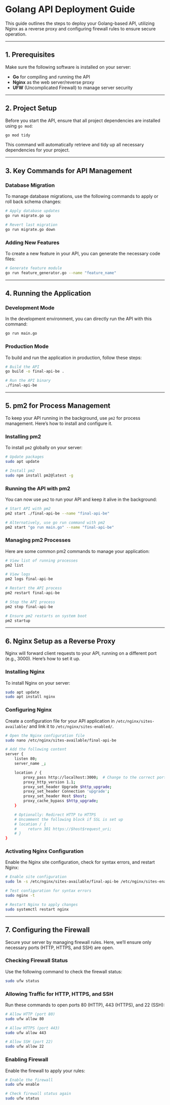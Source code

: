 # Golang API Deployment Guide

This guide outlines the steps to deploy your Golang-based API, utilizing Nginx as a reverse proxy and configuring firewall rules to ensure secure operation.

---

## 1. Prerequisites

Make sure the following software is installed on your server:

- **Go** for compiling and running the API
- **Nginx** as the web server/reverse proxy
- **UFW** (Uncomplicated Firewall) to manage server security

---

## 2. Project Setup

Before you start the API, ensure that all project dependencies are installed using `go mod`:

```bash
go mod tidy
```

This command will automatically retrieve and tidy up all necessary dependencies for your project.

---

## 3. Key Commands for API Management

### Database Migration

To manage database migrations, use the following commands to apply or roll back schema changes:

```bash
# Apply database updates
go run migrate.go up

# Revert last migration
go run migrate.go down
```

### Adding New Features

To create a new feature in your API, you can generate the necessary code files:

```bash
# Generate feature module
go run feature_generator.go --name "feature_name"
```

---

## 4. Running the Application

### Development Mode

In the development environment, you can directly run the API with this command:

```bash
go run main.go
```

### Production Mode

To build and run the application in production, follow these steps:

```bash
# Build the API
go build -o final-api-be .

# Run the API binary
./final-api-be
```

---

## 5. pm2 for Process Management

To keep your API running in the background, use `pm2` for process management. Here’s how to install and configure it.

### Installing pm2

To install `pm2` globally on your server:

```bash
# Update packages
sudo apt update

# Install pm2
sudo npm install pm2@latest -g
```

### Running the API with pm2

You can now use `pm2` to run your API and keep it alive in the background:

```bash
# Start API with pm2
pm2 start ./final-api-be --name "final-api-be"

# Alternatively, use go run command with pm2
pm2 start "go run main.go" --name "final-api-be"
```

### Managing pm2 Processes

Here are some common pm2 commands to manage your application:

```bash
# View list of running processes
pm2 list

# View logs
pm2 logs final-api-be

# Restart the API process
pm2 restart final-api-be

# Stop the API process
pm2 stop final-api-be

# Ensure pm2 restarts on system boot
pm2 startup
```

---

## 6. Nginx Setup as a Reverse Proxy

Nginx will forward client requests to your API, running on a different port (e.g., 3000). Here’s how to set it up.

### Installing Nginx

To install Nginx on your server:

```bash
sudo apt update
sudo apt install nginx
```

### Configuring Nginx

Create a configuration file for your API application in `/etc/nginx/sites-available/` and link it to `/etc/nginx/sites-enabled/`.

```bash
# Open the Nginx configuration file
sudo nano /etc/nginx/sites-available/final-api-be

# Add the following content
server {
    listen 80;
    server_name _;

    location / {
        proxy_pass http://localhost:3000;  # Change to the correct port your app runs on
        proxy_http_version 1.1;
        proxy_set_header Upgrade $http_upgrade;
        proxy_set_header Connection 'upgrade';
        proxy_set_header Host $host;
        proxy_cache_bypass $http_upgrade;
    }

    # Optionally: Redirect HTTP to HTTPS
    # Uncomment the following block if SSL is set up
    # location / {
    #     return 301 https://$host$request_uri;
    # }
}
```

### Activating Nginx Configuration

Enable the Nginx site configuration, check for syntax errors, and restart Nginx:

```bash
# Enable site configuration
sudo ln -s /etc/nginx/sites-available/final-api-be /etc/nginx/sites-enabled/

# Test configuration for syntax errors
sudo nginx -t

# Restart Nginx to apply changes
sudo systemctl restart nginx
```

---

## 7. Configuring the Firewall

Secure your server by managing firewall rules. Here, we’ll ensure only necessary ports (HTTP, HTTPS, and SSH) are open.

### Checking Firewall Status

Use the following command to check the firewall status:

```bash
sudo ufw status
```

### Allowing Traffic for HTTP, HTTPS, and SSH

Run these commands to open ports 80 (HTTP), 443 (HTTPS), and 22 (SSH):

```bash
# Allow HTTP (port 80)
sudo ufw allow 80

# Allow HTTPS (port 443)
sudo ufw allow 443

# Allow SSH (port 22)
sudo ufw allow 22
```

### Enabling Firewall

Enable the firewall to apply your rules:

```bash
# Enable the firewall
sudo ufw enable

# Check firewall status again
sudo ufw status
```
